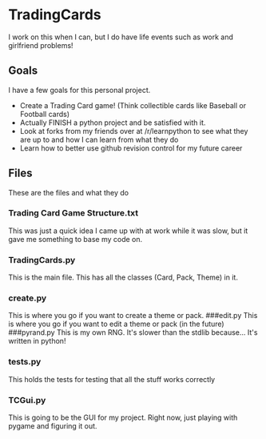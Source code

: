 # TradingCards

I work on this when I can, but I do have life events such as work and girlfriend problems!

## Goals
I have a few goals for this personal project.
* Create a Trading Card game! (Think collectible cards like Baseball or Football cards)
* Actually FINISH a python project and be satisfied with it.
* Look at forks from my friends over at /r/learnpython to see what they are up to and how I can learn from what they do
* Learn how to better use github revision control for my future career

## Files
These are the files and what they do
### Trading Card Game Structure.txt
This was just a quick idea I came up with at work while it was slow, but it gave me something to base my code on.
### TradingCards.py
This is the main file. This has all the classes (Card, Pack, Theme) in it.
### create.py
This is where you go if you want to create a theme or pack.
###edit.py
This is where you go if you want to edit a theme or pack (in the future)
###pyrand.py
This is my own RNG. It's slower than the stdlib because... It's written in python!
### tests.py
This holds the tests for testing that all the stuff works correctly
### TCGui.py
This is going to be the GUI for my project. Right now, just playing with pygame and figuring it out.
